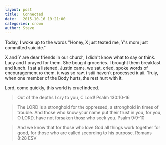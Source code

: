 ```yaml
---
layout: post
title:  Connected
date:   2015-10-16 19:21:00
categories: crown
author: Steve
---
```


Today, I woke up to the words "Honey, X just texted me, Y's mom just committed suicide."

X and Y are dear friends in our church, I didn't know what to say or think. Lucy and I prayed for them. She bought groceries. I brought them breakfast and lunch. I sat a listened. Justin came, we sat, cried, spoke words of encouragement to them. It was so raw, I still haven't processed it all. Truly, when one member of the Body hurts, the rest hurt with it.

Lord, come quickly, this world is cruel indeed.

> Out of the depths I cry to you, O Lord!
Psalm 130:10-16

> The LORD is a stronghold for the oppressed, a stronghold in times of trouble. And those who know your name put their trust in you, for you, O LORD, have not forsaken those who seek you.
Psalm 9:9-10

> And we know that for those who love God all things work together for good, for those who are called according to his purpose.
Romans 8:28 ESV
